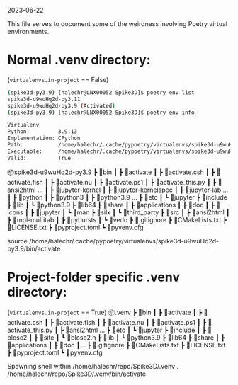 2023-06-22

This file serves to document some of the weirdness involving Poetry virtual environments.


# Normal .venv directory:

(`virtualenvs.in-project` == False)
```bash
(spike3d-py3.9) [halechr@LNX00052 Spike3D]$ poetry env list
spike3d-u9wuHq2d-py3.11
spike3d-u9wuHq2d-py3.9 (Activated)
(spike3d-py3.9) [halechr@LNX00052 Spike3D]$ poetry env info

Virtualenv
Python:         3.9.13
Implementation: CPython
Path:           /home/halechr/.cache/pypoetry/virtualenvs/spike3d-u9wuHq2d-py3.9
Executable:     /home/halechr/.cache/pypoetry/virtualenvs/spike3d-u9wuHq2d-py3.9/bin/python
Valid:          True
```

📦spike3d-u9wuHq2d-py3.9
 ┣ 📂bin
 ┃ ┣ 📜activate
 ┃ ┣ 📜activate.csh
 ┃ ┣ 📜activate.fish
 ┃ ┣ 📜activate.nu
 ┃ ┣ 📜activate.ps1
 ┃ ┣ 📜activate_this.py
 ┃ ┣ 📜ansi2html
...
 ┃ ┣ 📜jupyter-kernel
 ┃ ┣ 📜jupyter-kernelspec
 ┃ ┣ 📜jupyter-lab
...
 ┃ ┣ 📜python
 ┃ ┣ 📜python3
 ┃ ┣ 📜python3.9
 ...
 ┣ 📂etc
 ┃ ┗ 📂jupyter
 ┣ 📂include
 ┣ 📂lib
 ┃ ┗ 📂python3.9
 ┣ 📂lib64
 ┣ 📂share
 ┃ ┣ 📂applications
 ┃ ┣ 📂doc
 ┃ ┣ 📂icons
 ┃ ┣ 📂jupyter
 ┃ ┗ 📂man
 ┣ 📂silx
 ┃ ┗ 📂third_party
 ┣ 📂src
 ┃ ┣ 📂ansi2html
 ┃ ┣ 📂mpl-multitab
 ┃ ┣ 📂pybursts
 ┃ ┗ 📂vedo
 ┣ 📜.gitignore
 ┣ 📜CMakeLists.txt
 ┣ 📜LICENSE.txt
 ┣ 📜pyproject.toml
 ┗ 📜pyvenv.cfg


source /home/halechr/.cache/pypoetry/virtualenvs/spike3d-u9wuHq2d-py3.9/bin/activate



# Project-folder specific .venv directory:
(`virtualenvs.in-project` == True)
📦.venv
 ┣ 📂bin
 ┃ ┣ 📜activate
 ┃ ┣ 📜activate.csh
 ┃ ┣ 📜activate.fish
 ┃ ┣ 📜activate.nu
 ┃ ┣ 📜activate.ps1
 ┃ ┣ 📜activate_this.py
 ┃ ┣ 📜ansi2html
 ...
 ┣ 📂etc
 ┃ ┗ 📂jupyter
 ┣ 📂include
 ┃ ┣ 📂blosc2
 ┃ ┣ 📂site
 ┃ ┗ 📜blosc2.h
 ┣ 📂lib
 ┃ ┗ 📂python3.9
 ┣ 📂lib64
 ┣ 📂share
 ┃ ┣ 📂applications
 ┃ ┣ 📂doc
 ┃...
 ┣ 📜.gitignore
 ┣ 📜CMakeLists.txt
 ┣ 📜LICENSE.txt
 ┣ 📜pyproject.toml
 ┗ 📜pyvenv.cfg


Spawning shell within /home/halechr/repo/Spike3D/.venv
. /home/halechr/repo/Spike3D/.venv/bin/activate
